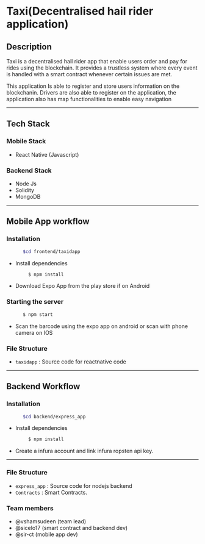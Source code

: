 # Taxi(Decentralised hail rider application)

## Description

Taxi is a decentralised hail rider app that enable users order and pay for rides using the blockchain. It provides a trustless system where every event is handled with a smart contract whenever certain issues are met.

This application Is able to register and store users information on the blockchanin. Drivers are also able to register on the application, the application also has map functionalities to enable easy navigation

-----------------------------------------
## Tech Stack

### Mobile Stack
* React Native (Javascript)
### Backend Stack
* Node Js
* Solidity
* MongoDB

------------------------------------------
## Mobile App workflow

### Installation

```sh
      $cd frontend/taxidapp
```

* Install dependencies
```sh
        $ npm install
```
* Download Expo App from the play store if on Android

### Starting the server

```sh
      $ npm start
```

* Scan the barcode using the expo app on android or scan with phone camera on IOS


### File Structure

- `taxidapp` : Source code for reactnative code

------------------------------------------
## Backend Workflow

### Installation

```sh
      $cd backend/express_app
```

* Install dependencies
```sh
        $ npm install 
```

* Create a infura account and link infura ropsten api key.

------------------------------------------
### File Structure

- `express_app` : Source code for nodejs backend
- `Contracts` : Smart Contracts.

### Team members
* @vshamsudeen (team lead) 
* @sicelo17 (smart contract and backend dev)
* @sir-ct (mobile app dev)
